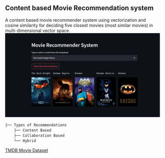 ## Content based Movie Recommendation system
A content based movie recommender system using vectorization and cosine similarity for deciding five closest movies (most similar movies) in multi-dimensional vector space.
![postor](https://github.com/Abhishek-k-git/Movie-Recommendation-System/blob/main/photos/postor.png)

```bash
├── Types of Recommendations
    ├── Content Based
    ├── Collaboration Based
    └── Hybrid
```

[TMDB Movie Dataset](https://www.kaggle.com/datasets/tmdb/tmdb-movie-metadata?select=tmdb_5000_movies.csv)
